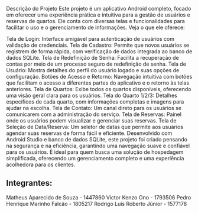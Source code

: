 Descrição do Projeto
Este projeto é um aplicativo Android completo, focado em oferecer uma experiência prática e intuitiva para a gestão de usuários e reservas de quartos. Ele conta com diversas telas e funcionalidades para facilitar o uso e o gerenciamento de informações. Veja o que ele oferece:

Tela de Login: Interface amigável para autenticação de usuários com validação de credenciais.
Tela de Cadastro: Permite que novos usuários se registrem de forma rápida, com verificação de dados integrada ao banco de dados SQLite.
Tela de Redefinição de Senha: Facilita a recuperação de contas por meio de um processo seguro de redefinição de senha.
Tela de Usuário: Mostra detalhes do perfil do usuário logado e suas opções de configuração.
Botões de Acesso e Retorno: Navegação intuitiva com botões que facilitam o acesso a diferentes partes do aplicativo e o retorno às telas anteriores.
Tela de Quartos: Exibe todos os quartos disponíveis, oferecendo uma visão geral clara para os usuários.
Tela do Quarto 1/2/3: Detalhes específicos de cada quarto, com informações completas e imagens para ajudar na escolha.
Tela de Contato: Um canal direto para os usuários se comunicarem com a administração do serviço.
Tela de Reservas: Painel onde os usuários podem visualizar e gerenciar suas reservas.
Tela de Seleção de Data/Reserva: Um seletor de datas que permite aos usuários agendar suas reservas de forma fácil e eficiente.
Desenvolvido com Android Studio e banco de dados SQLite, este projeto foi criado pensando na segurança e na eficiência, garantindo uma navegação suave e confiável para os usuários. É ideal para quem busca uma solução de hospedagem simplificada, oferecendo um gerenciamento completo e uma experiência acolhedora para os clientes.

## Integrantes:

Matheus Aparecido de Souza - 1447860
Victor Kenzo Ono - 1793506
Pedro Henrique Marinho Falcão - 1805217
Rodrigo Luís Roberto Júnior - 1577178
